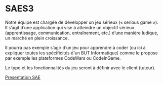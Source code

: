 # SAES3

Notre équipe est chargée de développer un jeu sérieux (« serious
game »). 
Il s’agit d’une application qui vise à atteindre un objectif
sérieux (apprentissage, communication, entraînement, etc.)
d’une manière ludique, un marché en plein croissance.

Il pourra pas exemple s’agir d’un jeu pour apprendre à coder (ou ici à expliquer toutes les spécificités d'un BUT Informatique)
comme le propose par exemple les plateformes CodeWars ou
CodeInGame. 

Le type et les fonctionnalités du jeu seront à
définir avec le client (tuteur). 

[Presentation SAE](https://github.com/Aehnt/SAES3/files/9753629/2022_SAE_S3_presentation.pdf)
